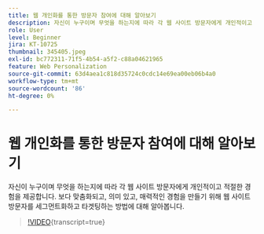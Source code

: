 ```yaml
---
title: 웹 개인화를 통한 방문자 참여에 대해 알아보기
description: 자신이 누구이며 무엇을 하는지에 따라 각 웹 사이트 방문자에게 개인적이고 적절한 경험을 제공합니다. 보다 맞춤화되고, 의미 있고, 매력적인 경험을 만들기 위해 웹 사이트 방문자를 세그먼트화하고 타겟팅하는 방법에 대해 알아봅니다.
role: User
level: Beginner
jira: KT-10725
thumbnail: 345405.jpeg
exl-id: bc772311-71f5-4b54-a5f2-c88a04621965
feature: Web Personalization
source-git-commit: 63d4aea1c818d35724c0cdc14e69ea00eb06b4a0
workflow-type: tm+mt
source-wordcount: '86'
ht-degree: 0%

---
```


# 웹 개인화를 통한 방문자 참여에 대해 알아보기

자신이 누구이며 무엇을 하는지에 따라 각 웹 사이트 방문자에게 개인적이고 적절한 경험을 제공합니다. 보다 맞춤화되고, 의미 있고, 매력적인 경험을 만들기 위해 웹 사이트 방문자를 세그먼트화하고 타겟팅하는 방법에 대해 알아봅니다.

>[!VIDEO](https://video.tv.adobe.com/v/3413418/?quality=12&learn=on&captions=kor){transcript=true}
